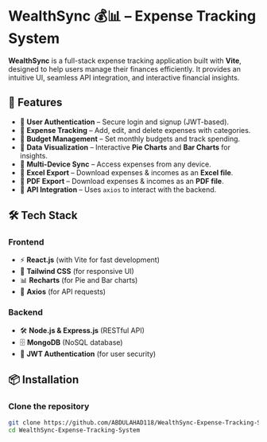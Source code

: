 # WealthSync 💰📊 – Expense Tracking System

**WealthSync** is a full-stack expense tracking application built with **Vite**, designed to help users manage their finances efficiently. It provides an intuitive UI, seamless API integration, and interactive financial insights.

## 🚀 Features

- 🔹 **User Authentication** – Secure login and signup (JWT-based).
- 🔹 **Expense Tracking** – Add, edit, and delete expenses with categories.
- 🔹 **Budget Management** – Set monthly budgets and track spending.
- 🔹 **Data Visualization** – Interactive **Pie Charts** and **Bar Charts** for insights.
- 🔹 **Multi-Device Sync** – Access expenses from any device.
- 🔹 **Excel Export** – Download expenses & incomes as an **Excel file**.
- 🔹 **PDF Export** – Download expenses & incomes as an **PDF file**.
- 🔹 **API Integration** – Uses `axios` to interact with the backend.

## 🛠️ Tech Stack

### **Frontend**

- ⚡ **React.js** (with Vite for fast development)
- 🎨 **Tailwind CSS** (for responsive UI)
- 📊 **Recharts** (for Pie and Bar charts)
- 🔄 **Axios** (for API requests)

### **Backend**

- 🛠 **Node.js & Express.js** (RESTful API)
- 🗄 **MongoDB** (NoSQL database)
- 🔐 **JWT Authentication** (for user security)

## 📦 Installation

### **Clone the repository**

```sh
git clone https://github.com/ABDULAHAD118/WealthSync-Expense-Tracking-System.git
cd WealthSync-Expense-Tracking-System
```
